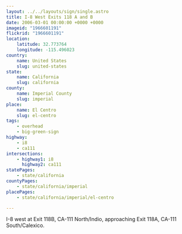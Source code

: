 ```yaml
---
layout: ../../layouts/sign/single.astro
title: I-8 West Exits 118 A and B
date: 2006-03-01 00:00:00 +0000 +0000
imageid: "1966601191"
flickrid: "1966601191"
location:
    latitude: 32.773764
    longitude: -115.496023
country:
    name: United States
    slug: united-states
state:
    name: California
    slug: california
county:
    name: Imperial County
    slug: imperial
place:
    name: El Centro
    slug: el-centro
tags:
    - overhead
    - big-green-sign
highway:
    - i8
    - ca111
intersections:
    - highway1: i8
      highway2: ca111
statePages:
    - state/california
countyPages:
    - state/california/imperial
placePages:
    - state/california/imperial/el-centro

---
```

I-8 west at Exit 118B, CA-111 North/Indio, approaching Exit 118A, CA-111 South/Calexico.